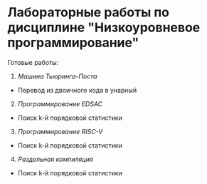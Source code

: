 # Лабораторные работы по дисциплине "Низкоуровневое программирование"
Готовые работы:
1. *Машина Тьюринга-Поста*
  * Перевод из двоичного кода в унарный
2. *Программирование EDSAC* 
  * Поиск k-й порядковой статистики
3. *Программирование RISC-V*
  * Поиск k-й порядковой статистики
4. *Раздельная компиляция*
  * Поиск k-й порядковой статистики
